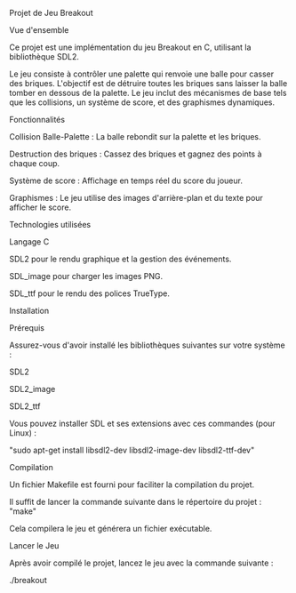 Projet de Jeu Breakout

Vue d'ensemble

Ce projet est une implémentation du jeu Breakout en C, utilisant la bibliothèque SDL2. 

Le jeu consiste à contrôler une palette qui renvoie une balle pour casser des briques. L'objectif est de détruire toutes les briques sans laisser la balle tomber en dessous de la palette. Le jeu inclut des mécanismes de base tels que les collisions, un système de score, et des graphismes dynamiques.

Fonctionnalités

Collision Balle-Palette : La balle rebondit sur la palette et les briques.

Destruction des briques : Cassez des briques et gagnez des points à chaque coup.

Système de score : Affichage en temps réel du score du joueur.

Graphismes : Le jeu utilise des images d'arrière-plan et du texte pour afficher le score.

Technologies utilisées

Langage C

SDL2 pour le rendu graphique et la gestion des événements.

SDL_image pour charger les images PNG.

SDL_ttf pour le rendu des polices TrueType.


Installation

Prérequis

Assurez-vous d'avoir installé les bibliothèques suivantes sur votre système :

SDL2

SDL2_image

SDL2_ttf

Vous pouvez installer SDL et ses extensions avec ces commandes (pour Linux) :

"sudo apt-get install libsdl2-dev libsdl2-image-dev libsdl2-ttf-dev"

Compilation

Un fichier Makefile est fourni pour faciliter la compilation du projet. 

Il suffit de lancer la commande suivante dans le répertoire du projet : "make"

Cela compilera le jeu et générera un fichier exécutable.

Lancer le Jeu

Après avoir compilé le projet, lancez le jeu avec la commande suivante :

./breakout
